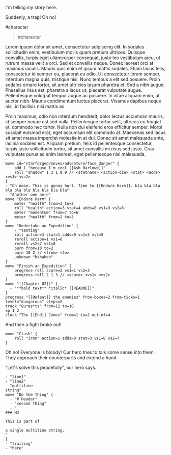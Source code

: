 I'm telling my story here.

Suddenly, a trap! Oh no!

#character 
> #character 

Lorem ipsum dolor sit amet, consectetur adipiscing elit. In sodales sollicitudin enim, vestibulum mollis quam pretium ultrices. Quisque convallis, turpis eget ullamcorper consequat, justo leo vestibulum arcu, ut rutrum massa velit a orci. Sed et convallis neque. Donec laoreet orci at maximus iaculis. Mauris quis enim et ipsum mattis sodales. Etiam lacus felis, consectetur id semper eu, placerat eu odio. Ut consectetur lorem semper, interdum magna quis, tristique nisi. Nunc tempus a elit sed posuere. Proin sodales ornare tortor, sit amet ultricies ipsum pharetra et. Sed a nibh augue. Phasellus risus est, pharetra a lacus ut, placerat vulputate augue. Pellentesque volutpat tempor augue ac posuere. In vitae aliquam enim, ut auctor nibh. Mauris condimentum luctus placerat. Vivamus dapibus neque nisi, in facilisis nisi mattis ac.

Proin maximus, odio non interdum hendrerit, dolor lectus accumsan mauris, id semper neque est sed nulla. Pellentesque tortor velit, ultrices eu feugiat et, commodo nec tortor. Nulla non dui eleifend eros efficitur semper. Morbi suscipit euismod erat, eget accumsan elit commodo at. Maecenas sed lacus sit amet massa imperdiet molestie in at dui. Donec sit amet malesuada ante, lacinia sodales est. Aliquam pretium, felis id pellentesque consectetur, turpis justo sollicitudin tortor, sit amet convallis mi risus sed justo. Cras vulputate purus ac enim laoreet, eget pellentesque nisi malesuada.
```mechanics
move id="starforged/moves/adventure/face_danger" {
	add 1 "because I'm cool [[Ash Barlowe]]"
	roll "shadow" 1 3 1 9 9 // <statname> <action-die> <stat> <adds> <vs1> <vs2>
}
- "Oh nooo. This is gonna hurt. Time to [[Endure Harm]]. bla bla bla bla bla bla bla bla bla bla"
- "Another one here"
move "Endure Harm" {
    meter "health" from=3 to=2
    roll "health" action=3 stat=4 adds=0 vs1=3 vs2=8
    meter "momentum" from=7 to=6
    meter "health" from=2 to=3
}
move "Undertake an Expedition" {
    - "testing"
    roll action=3 stat=1 adds=0 vs1=3 vs2=5
    reroll action=1 vs1=6
    reroll vs2=7 vs1=8
    burn from=10 to=2
    burn 10 2 // <from> <to>
    unknown "hahahah"
}
move "Finish an Expedition" {
    progress-roll score=2 vs1=1 vs2=3
    progress-roll 2 1 3 // <score> <vs1> <vs2>
}
move "[[Chapter 02]]" {
  - "**bold text** *italic* [[README]]"
}
progress "[[Defeat]] the enemiez" from-boxes=2 from-ticks=1 level="dangerous" steps=2
track "Qu*es*ts" from=12 to=18
xp 1 2
clock "The [[End]] Comes" from=1 to=2 out-of=4
```
And then a fight broke out!
```mechanics
move "Clash" {
    roll "iron" action=1 adds=0 stat=3 vs1=8 vs2=7
}
```

Oh no! Everyone is bloody! Our hero tries to talk some sense into them. They approach their counterparts and extend a hand.

"Let's solve this peacefully", our hero says.
```mechanics
- "line1"
- "line2"
- "multiline
string"
move "Do the Thing" {
  - "# Header"
  - "second thing"
  - "
### H3

This is part of

a single multiline string.
"
}
- "trailing"
- "here"
```